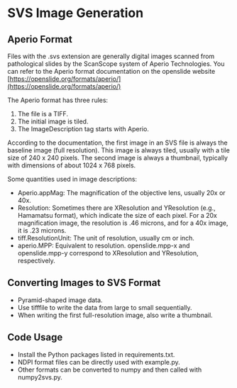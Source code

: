 # SVS Image Generation

## Aperio Format

Files with the .svs extension are generally digital images scanned from pathological slides by the ScanScope system of Aperio Technologies. You can refer to the Aperio format documentation on the openslide website [https://openslide.org/formats/aperio/](https://openslide.org/formats/aperio/)

The Aperio format has three rules:

1. The file is a TIFF.
2. The initial image is tiled.
3. The ImageDescription tag starts with Aperio.

According to the documentation, the first image in an SVS file is always the baseline image (full resolution). This image is always tiled, usually with a tile size of 240 x 240 pixels.  The second image is always a
thumbnail, typically with dimensions of about 1024 x 768 pixels.

Some quantities used in image descriptions:

- Aperio.appMag: The magnification of the objective lens, usually 20x or 40x.
- Resolution: Sometimes there are XResolution and YResolution (e.g., Hamamatsu format), which indicate the size of each pixel. For a 20x magnification image, the resolution is .46 microns, and for a 40x image, it is .23 microns.
- tiff.ResolutionUnit: The unit of resolution, usually cm or inch.
- aperio.MPP: Equivalent to resolution. openslide.mpp-x and openslide.mpp-y correspond to XResolution and YResolution, respectively.

## Converting Images to SVS Format

- Pyramid-shaped image data.
- Use tifffile to write the data from large to small sequentially.
- When writing the first full-resolution image, also write a thumbnail.

## Code Usage

- Install the Python packages listed in requirements.txt.
- NDPI format files can be directly used with example.py.
- Other formats can be converted to numpy and then called with numpy2svs.py.
